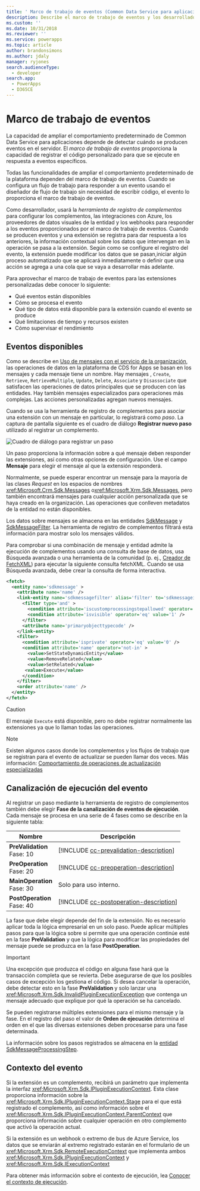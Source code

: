 ```yaml
---
title: ' Marco de trabajo de eventos (Common Data Service para aplicaciones) | Microsoft Docs'
description: Describe el marco de trabajo de eventos y los desarrolladores de información deben saber cuándo utilizarlo.
ms.custom: ''
ms.date: 10/31/2018
ms.reviewer: ''
ms.service: powerapps
ms.topic: article
author: brandonsimons
ms.author: jdaly
manager: ryjones
search.audienceType:
  - developer
search.app:
  - PowerApps
  - D365CE
---
```

# <a name="event-framework"></a>Marco de trabajo de eventos

<!-- Re-write from
https://docs.microsoft.com/dynamics365/customer-engagement/developer/introduction-event-framework
https://docs.microsoft.com/dynamics365/customer-engagement/developer/event-execution-pipeline

See notes at https://microsoft-my.sharepoint.com/:w:/p/jdaly/EfmTW7DQXNREuqj1s7tBtIIB4VZmvasZ1Nsbl4F5zlD1ZQ?e=FNlBmr 


Make sure to call out the changes due to the legacy update messages. That information was moved.

See 
https://docs.microsoft.com/dynamics365/customer-engagement/developer/org-service/perform-specialized-operations-using-update#impact-of-this-change-on-plug-ins

https://docs.microsoft.com/dynamics365/customer-engagement/developer/org-service/perform-specialized-operations-using-update#impact-of-this-change-on-workflows


-->

La capacidad de ampliar el comportamiento predeterminado de Common Data Service para aplicaciones depende de detectar cuándo se producen eventos en el servidor. El *marco de trabajo de eventos* proporciona la capacidad de registrar el código personalizado para que se ejecute en respuesta a eventos específicos. 

Todas las funcionalidades de ampliar el comportamiento predeterminado de la plataforma dependen del marco de trabajo de eventos. Cuando se configura un flujo de trabajo para responder a un evento usando el diseñador de flujo de trabajo sin necesidad de escribir código, el evento lo proporciona el marco de trabajo de eventos. 

Como desarrollador, usará la *herramienta de registro de complementos* para configurar los complementos, las integraciones con Azure, los proveedores de datos visuales de la entidad y los webhooks para responder a los eventos proporcionados por el marco de trabajo de eventos. Cuando se producen eventos y una extensión se registra para dar respuesta a los anteriores, la información contextual sobre los datos que intervengan en la operación se pasa a la extensión. Según como se configure el registro del evento, la extensión puede modificar los datos que se pasan,iniciar algún proceso automatizado que se aplicará inmediatamente o definir que una acción se agrega a una cola que se vaya a desarrollar más adelante.

Para aprovechar el marco de trabajo de eventos para las extensiones personalizadas debe conocer lo siguiente:

 - Qué eventos están disponibles
 - Cómo se procesa el evento
 - Qué tipo de datos está disponible para la extensión cuando el evento se produce
 - Qué limitaciones de tiempo y recursos existen
 - Cómo supervisar el rendimiento

## <a name="available-events"></a>Eventos disponibles

Como se describe en [Uso de mensajes con el servicio de la organización](org-service/use-messages.md), las operaciones de datos en la plataforma de CDS for Apps se basan en los mensajes y cada mensaje tiene un nombre. Hay mensajes , `Create`, `Retrieve`, `RetrieveMultiple`, `Update`, `Delete`, `Associate` y `Disassociate` que satisfacen las operaciones de datos principales que se producen con las entidades. Hay también mensajes especializados para operaciones más complejas. Las acciones personalizadas agregan nuevos mensajes.

Cuando se usa la herramienta de registro de complementos para asociar una extensión con un mensaje en particular, lo registrará como *paso*. La captura de pantalla siguiente es el cuadro de diálogo **Registrar nuevo paso** utilizado al registrar un complemento.

![Cuadro de diálogo para registrar un paso](media/register-new-step-plug-in.png)

Un paso proporciona la información sobre a qué mensaje deben responder las extensiones, así como otras opciones de configuración. Use el campo **Mensaje** para elegir el mensaje al que la extensión responderá.

Normalmente, se puede esperar encontrar un mensaje para la mayoría de las clases *Request* en los espacios de nombres <xref:Microsoft.Crm.Sdk.Messages> o<xref:Microsoft.Xrm.Sdk.Messages>, pero también encontrará mensajes para cualquier acción personalizada que se haya creado en la organización. Las operaciones que conlleven metadatos de la entidad no están disponibles.

Los datos sobre mensajes se almacena en las entidades [SdkMessage](reference/entities/sdkmessage.md) y [SdkMessageFilter](reference/entities/sdkmessagefilter.md). La herramienta de registro de complementos filtrará esta información para mostrar solo los mensajes válidos.

Para comprobar si una combinación de mensaje y entidad admite la ejecución de complementos usando una consulta de base de datos, usa Búsqueda avanzada o una herramienta de la comunidad (p. ej., [Creador de FetchXML](http://fxb.xrmtoolbox.com)) para ejecutar la siguiente consulta fetchXML. Cuando se usa Búsqueda avanzada, debe crear la consulta de forma interactiva.

```xml
<fetch>
  <entity name='sdkmessage' >
    <attribute name='name' />
    <link-entity name='sdkmessagefilter' alias='filter' to='sdkmessageid' from='sdkmessageid' link-type='inner' >
      <filter type='and' >
        <condition attribute='iscustomprocessingstepallowed' operator='eq' value='1' />
        <condition attribute='isvisible' operator='eq' value='1' />
      </filter>
      <attribute name='primaryobjecttypecode' />
    </link-entity>
    <filter>
      <condition attribute='isprivate' operator='eq' value='0' />
      <condition attribute='name' operator='not-in' >
        <value>SetStateDynamicEntity</value>
        <value>RemoveRelated</value>
        <value>SetRelated</value>
       <value>Execute</value>
      </condition>
    </filter>
    <order attribute='name' />
  </entity>
</fetch>
```

> [!CAUTION]
> El mensaje `Execute` está disponible, pero no debe registrar normalmente las extensiones ya que lo llaman todas las operaciones.

> [!NOTE]
> Existen algunos casos donde los complementos y los flujos de trabajo que se registran para el evento de actualizar se pueden llamar dos veces. Más información: [Comportamiento de operaciones de actualización especializadas](special-update-operation-behavior.md)

## <a name="event-execution-pipeline"></a>Canalización de ejecución del evento

Al registrar un paso mediante la herramienta de registro de complementos también debe elegir **Fase de la canalización de eventos de ejecución**.  Cada mensaje se procesa en una serie de 4 fases como se describe en la siguiente tabla:

|Nombre|Descripción|
|--|--|
|**PreValidation**<br />Fase: 10|[!INCLUDE [cc-prevalidation-description](../../includes/cc-prevalidation-description.md)]|
|**PreOperation**<br />Fase: 20|[!INCLUDE [cc-preoperation-description](../../includes/cc-preoperation-description.md)]|
|**MainOperation**<br />Fase: 30|Solo para uso interno.|
|**PostOperation**<br />Fase: 40|[!INCLUDE [cc-postoperation-description](../../includes/cc-postoperation-description.md)]|

La fase que debe elegir depende del fin de la extensión. No es necesario aplicar toda la lógica empresarial en un solo paso. Puede aplicar múltiples pasos para que la lógica sobre si permite que una operación continúe esté en la fase **PreValidation** y que la lógica para modificar las propiedades del mensaje puede se produzca en la fase **PostOperation**.

> [!IMPORTANT]
> Una excepción que produzca el código en alguna fase hará que la transacción completa que se revierta. Debe asegurarse de que los posibles casos de excepción los gestiona el código. Si desea cancelar la operación, debe detectar esto en la fase **PreValidation** y solo lanzar una <xref:Microsoft.Xrm.Sdk.InvalidPluginExecutionException> que contenga un mensaje adecuado que explique por qué la operación se ha cancelado.

Se pueden registrarse múltiples extensiones para el mismo mensaje y la fase. En el registro del paso el valor de **Orden de ejecución** determina el orden en el que las diversas extensiones deben procesarse para una fase determinada.

La información sobre los pasos registrados se almacena en la [entidad SdkMessageProcessingStep](reference/entities/sdkmessageprocessingstep.md).

## <a name="event-context"></a>Contexto del evento

Si la extensión es un complemento, recibirá un parámetro que implementa la interfaz <xref:Microsoft.Xrm.Sdk.IPluginExecutionContext>. Esta clase proporciona información sobre la <xref:Microsoft.Xrm.Sdk.IPluginExecutionContext.Stage> para el que está registrado el complemento, así como información sobre el <xref:Microsoft.Xrm.Sdk.IPluginExecutionContext.ParentContext> que proporciona información sobre cualquier operación en otro complemento que activó la operación actual.

Si la extensión es un webhook o extremo de bus de Azure Service, los datos que se enviarán al extremo registrado estarán en el formulario de un <xref:Microsoft.Xrm.Sdk.RemoteExecutionContext> que implementa ambos <xref:Microsoft.Xrm.Sdk.IPluginExecutionContext> y <xref:Microsoft.Xrm.Sdk.IExecutionContext>

Para obtener más información sobre el contexto de ejecución, lea [Conocer el contexto de ejecución](understand-the-data-context.md).